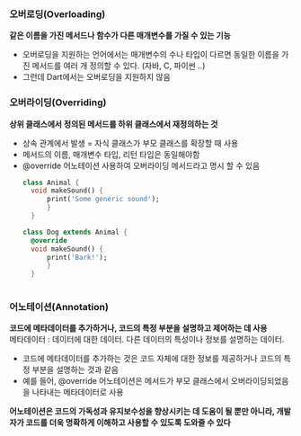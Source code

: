 ### 오버로딩(Overloading)

**같은 이름을 가진 메서드나 함수가 다른 매개변수를 가질 수 있는 기능**
- 오버로딩을 지원하는 언어에서는 매개변수의 수나 타입이 다르면 동일한 이름을 가진 메서드를 여러 개 정의할 수 있다. (자바, C, 파이썬 ..)
- 그런데 Dart에서는 오버로딩을 지원하지 않음

### 오버라이딩(Overriding)
**상위 클래스에서 정의된 메서드를 하위 클래스에서 재정의하는 것**
- 상속 관계에서 발생 = 자식 클래스가 부모 클래스를 확장할 때 사용
- 메서드의 이름, 매개변수 타입, 리턴 타입은 동일해야함
- @override 어노테이션 사용하여 오버라이딩 메서드라고 명시 할 수 있음
  ```dart
  class Animal {
    void makeSound() {
        print('Some generic sound');
        }
    }

  class Dog extends Animal {
    @override
    void makeSound() {
        print('Bark!');
        }
    } 
     

### 어노테이션(Annotation) 
**코드에 메타데이터를 추가하거나, 코드의 특정 부분을 설명하고 제어하는 데 사용**  
메타데이터 : 데이터에 대한 데이터. 다른 데이터의 특성이나 정보를 설명하는 데이터. 
- 코드에 메타데이터를 추가하는 것은 코드 자체에 대한 정보를 제공하거나 코드의 특정 부분을 설명하는 것과 같음 
- 예를 들어, @override 어노테이션은 메서드가 부모 클래스에서 오버라이딩되었음을 나타내는 메타데이터로 사용    

**어노테이션은 코드의 가독성과 유지보수성을 향상시키는 데 도움이 될 뿐만 아니라, 개발자가 코드를 더욱 명확하게 이해하고 사용할 수 있도록 도와줄 수 있다**